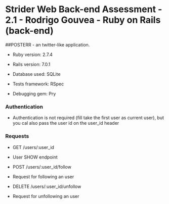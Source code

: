 # Strider Web Back-end Assessment - 2.1 - Rodrigo Gouvea - Ruby on Rails (back-end)

##POSTERR - an twitter-like application.

* Ruby version: 2.7.4

* Rails version: 7.0.1

* Database used: SQLite

* Tests framework: RSpec

* Debugging gem: Pry

### Authentication

* Authentication is not required (fill take the first user as current user), but you cal also pass the user id on the user_id header

### Requests

* GET /users/:user_id
- User SHOW endpoint

* POST /users/:user_id/follow
- Request for following an user

* DELETE /users/:user_id/unfollow
- Request for unfollowing an user
